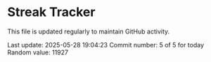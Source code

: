 # Streak Tracker

This file is updated regularly to maintain GitHub activity.

Last update: 2025-05-28 19:04:23
Commit number: 5 of 5 for today
Random value: 11927
